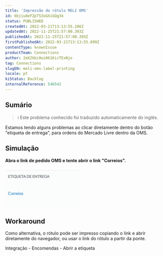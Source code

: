 ```yaml
---
title: 'Impressão do rótulo MELI OMS'
id: 6bjiu8eFZpTS3oGXiGQg34
status: PUBLISHED
createdAt: 2022-03-21T13:13:55.286Z
updatedAt: 2022-11-25T21:57:00.393Z
publishedAt: 2022-11-25T21:57:00.393Z
firstPublishedAt: 2022-03-21T13:13:55.899Z
contentType: knownIssue
productTeam: Connections
author: 2mXZkbi0oi061KicTExNjo
tag: Connections
slugEN: meli-oms-label-printing
locale: pt
kiStatus: Backlog
internalReference: 546542
---
```


## Sumário

>ℹ️ Este problema conhecido foi traduzido automaticamente do inglês.


Estamos tendo alguns problemas ao clicar diretamente dentro do botão "etiqueta de entrega", para ordens do Mercado Livre dentro da OMS.




## Simulação



**Abra o link de pedido OMS e tente abrir o link "Correios".**

 ![](https://raw.githubusercontent.com/vtexdocs/known-issues/refs/heads/main/docs/pt/known-issues/Connections/impressao-do-rotulo-meli-oms_1.png)




## Workaround


Como alternativa, o rótulo pode ser impresso copiando o link e abrir diretamente do navegador, ou usar o link do rótulo a partir da ponte.

Integração - Encomendas - Abrir a etiqueta

